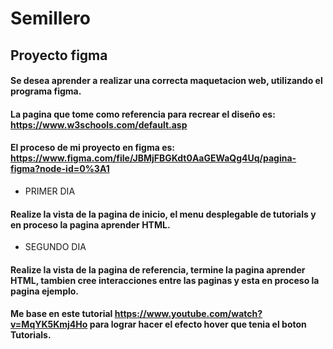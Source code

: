 # Semillero
## Proyecto figma
#### Se desea aprender a realizar una correcta maquetacion web, utilizando el programa figma. 
#### La pagina que tome como referencia para recrear el diseño es: https://www.w3schools.com/default.asp
#### El proceso de mi proyecto en figma es: https://www.figma.com/file/JBMjFBGKdt0AaGEWaQg4Uq/pagina-figma?node-id=0%3A1
- PRIMER DIA
#### Realize la vista de la pagina de inicio, el menu desplegable de tutorials y en proceso la pagina aprender HTML.
- SEGUNDO DIA
#### Realize la vista de la pagina de referencia, termine la pagina aprender HTML, tambien cree interacciones entre las paginas y esta en proceso la pagina ejemplo.
#### Me base en este tutorial https://www.youtube.com/watch?v=MqYK5Kmj4Ho para lograr hacer el efecto hover que tenia el boton Tutorials.



